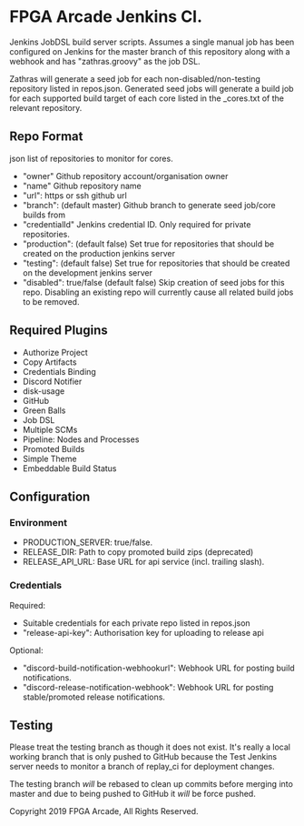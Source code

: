 # FPGA Arcade Jenkins CI.

Jenkins JobDSL build server scripts. Assumes a single manual job has been
configured on Jenkins for the master branch of this repository along with a
webhook and has "zathras.groovy" as the job DSL.

Zathras will generate a seed job for each non-disabled/non-testing repository
listed in repos.json. Generated seed jobs will generate a build job for
each supported build target of each core listed in the _cores.txt of the
relevant repository.

## Repo Format

json list of repositories to monitor for cores.

  - "owner" Github repository account/organisation owner
  - "name" Github repository name
  - "url": https or ssh github url
  - "branch": (default master) Github branch to generate seed job/core builds from
  - "credentialId" Jenkins credential ID. Only required for private repositories.
  - "production": (default false) Set true for repositories that should be created
                  on the production jenkins server
  - "testing": (default false) Set true for repositories that should be created
               on the development jenkins server
  - "disabled": true/false (default false) Skip creation of seed jobs for this repo.
                Disabling an existing repo will currently cause all related build
                jobs to be removed.

## Required Plugins

  - Authorize Project
  - Copy Artifacts
  - Credentials Binding
  - Discord Notifier
  - disk-usage
  - GitHub
  - Green Balls
  - Job DSL
  - Multiple SCMs
  - Pipeline: Nodes and Processes
  - Promoted Builds
  - Simple Theme
  - Embeddable Build Status

## Configuration

### Environment

  - PRODUCTION_SERVER: true/false.
  - RELEASE_DIR: Path to copy promoted build zips (deprecated)
  - RELEASE_API_URL: Base URL for api service (incl. trailing slash).

### Credentials

Required:
  - Suitable credentials for each private repo listed in repos.json
  - "release-api-key": Authorisation key for uploading to release api

Optional:
  - "discord-build-notification-webhookurl": Webhook URL for posting build notifications.
  - "discord-release-notification-webhook": Webhook URL for posting stable/promoted release notifications.


## Testing

Please treat the testing branch as though it does not exist. It's really a local
working branch that is only pushed to GitHub because the Test Jenkins server needs
to monitor a branch of replay_ci for deployment changes.

The testing branch _will_ be rebased to clean up commits before merging into
master and due to being pushed to GitHub it _will_ be force pushed.

Copyright 2019 FPGA Arcade, All Rights Reserved.